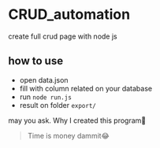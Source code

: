 # CRUD_automation

create full crud page with node js

## how to use
- open data.json
- fill with column related on your database
- run `node run.js`
- result on folder `export/`

may you ask. Why I created this program🤔
> Time is money dammit😂
